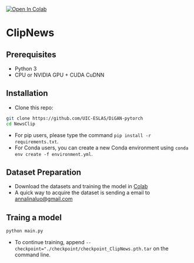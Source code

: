[![Open In Colab](https://colab.research.google.com/assets/colab-badge.svg)](https://colab.research.google.com/github/Annalina-Luo/ClipNews/blob/main/ClipNews_training.ipynb)

# ClipNews

## Prerequisites
- Python 3
- CPU or NVIDIA GPU + CUDA CuDNN

## Installation

- Clone this repo:
```bash
git clone https://github.com/UIC-ESLAS/DiGAN-pytorch
cd NewsClip
```

- For pip users, please type the command `pip install -r requirements.txt`.
- For Conda users, you can create a new Conda environment using `conda env create -f environment.yml`.

## Dataset Preparation
- Download the datasets and training the model in [Colab](https://colab.research.google.com/github/Annalina-Luo/ClipNews/blob/main/ClipNews_training.ipynb)
- A quick way to acquire the dataset is sending a email to annalinaluo@gmail.com

## Traing a model
```bash
python main.py 
```
- To continue training, append `--checkpoint="./checkpoint/checkpoint_ClipNews.pth.tar` on the command line.


<!-- ## Training/Testing
- Download a dataset using the previous script (e.g., horse2zebra).
 
- Train a model:
```bash
python train.py --dataroot ./datasets/horse2zebra --name horse2zebra
```
- To continue training, append `--continue_train --epoch_count xxx` on the command line.
- To view training results and loss plots, run `python -m visdom.server` and click the URL http://localhost:8097.
- To log training progress and test images to W&B dashboard, set the `--use_wandb` flag with train and test script
- To see more intermediate results, check out `./checkpoints/horse2zebra/web/index.html`.
 
- Test the model:
```
python test.py --dataroot ./datasets/horse2zebra --name horse2zebra
```
- The test results will be saved to a html file here: `./results/horse2zebra/latest_test/index.html`. -->

<!-- ## Apply a pre-trained model
- The pretrained model is saved at `./checkpoints/{name}_pretrained/latest_net_G.pth`. 
- To test the model, you also need to download the horse2zebra dataset:
```bash
bash ./datasets/download_dataset.sh horse2zebra
```
- Then generate the results using
```bash
python test.py --dataroot datasets/horse2zebra
```
-The results will be saved at `./results/`. Use `--results_dir {directory_path_to_save_result}` to specify the results directory. -->
